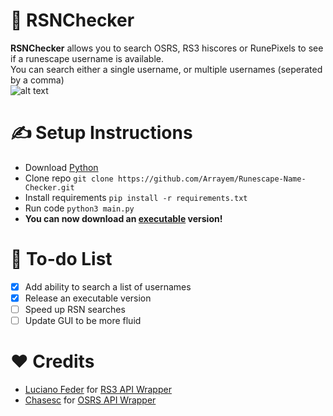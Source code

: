 # 🔎 RSNChecker
<strong>RSNChecker</strong> allows you to search OSRS, RS3 hiscores or RunePixels to see if a runescape username is available. <br />
You can search either a single username, or multiple usernames (seperated by a comma) <br /> 
![alt text](https://github.com/Arrayem/Runescape-Name-Checker/blob/main/images/gif.gif) <br />


# ✍️ Setup Instructions
+ Download [Python](https://www.python.org/)
+ Clone repo `git clone https://github.com/Arrayem/Runescape-Name-Checker.git`
+ Install requirements `pip install -r requirements.txt`
+ Run code `python3 main.py` <br />
+ **You can now download an [executable](https://github.com/Arrayem/RSNChecker/releases/download/Latest/RSNChecker.exe) version!**

# 🔮 To-do List
- [x] Add ability to search a list of usernames
- [x] Release an executable version
- [ ] Speed up RSN searches
- [ ] Update GUI to be more fluid

# ❤️ Credits
+ [Luciano Feder](https://github.com/lucianofeder) for [RS3 API Wrapper](https://github.com/lucianofeder/runescape3-api-wrapper)
+ [Chasesc](https://github.com/Chasesc) for [OSRS API Wrapper](https://github.com/Chasesc/OSRS-API-Wrapper)


